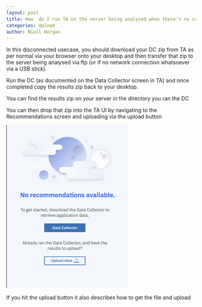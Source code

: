 ```yaml
---
layout: post
title: How  do I run TA on the server being analyzed when there's no connection back to ICP hosting the TA?
categories: Upload
author: Niall Horgan
---
```


In this disconnected usecase, you should  download your DC zip from TA as per normal via your browser onto your desktop and then transfer that zip to the server being analysed via ftp (or if no network connection whatsoever via a USB stick). 

Run the DC (as documented on the Data Collector screen in TA) and once completed copy the results zip back to your desktop. 

You can find the results zip on your server in the directory you ran the DC

You can then drop that zip into the TA UI by navigating to the Recommendations screen and uploading via the upload button 

![](/_assets/uploadbutt.png)

If you hit the upload button it also describes how to get the file and upload
